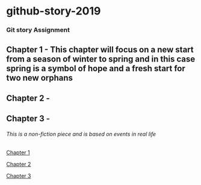 # github-story-2019

### Git story Assignment 

## Chapter 1 - This chapter will focus on a new start from a season of winter to spring and in this case spring is a symbol of hope and a fresh start for two new orphans

## Chapter 2 - 

## Chapter 3 - 

###### This is a non-fiction piece and is based on events in real life

[Chapter 1](chapter1.html) 

[Chapter 2](chapter2.html)

[Chapter 3](chapter3.html)